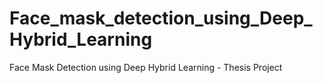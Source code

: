# Face_mask_detection_using_Deep_Hybrid_Learning
Face Mask Detection using Deep Hybrid Learning - Thesis Project
